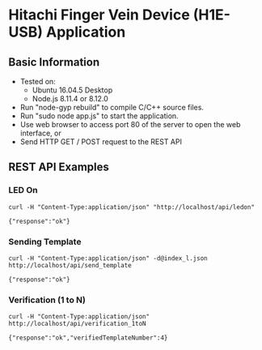 # Hitachi Finger Vein Device (H1E-USB) Application

## Basic Information
- Tested on:
  - Ubuntu 16.04.5 Desktop
  - Node.js 8.11.4 or 8.12.0
- Run "node-gyp rebuild" to compile C/C++ source files.
- Run "sudo node app.js" to start the application.
- Use web browser to access port 80 of the server to open the web interface, or
- Send HTTP GET / POST request to the REST API

## REST API Examples
### LED On
```
curl -H "Content-Type:application/json" "http://localhost/api/ledon"
```
```
{"response":"ok"}
```

### Sending Template
```
curl -H "Content-Type:application/json" -d@index_l.json http://localhost/api/send_template
```
```
{"response":"ok"}
```

### Verification (1 to N)
```
curl -H "Content-Type:application/json" http://localhost/api/verification_1toN
```
```
{"response":"ok","verifiedTemplateNumber":4}
```
